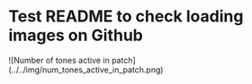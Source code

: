 # Test README to check loading images on Github

![Number of tones active in patch]
(../../img/num_tones_active_in_patch.png)
